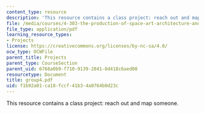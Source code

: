 ```yaml
---
content_type: resource
description: 'This resource contains a class project: reach out and map someone.'
file: /media/courses/4-303-the-production-of-space-art-architecture-and-urbanism-in-dialogue-fall-2006/f1b92a01ca18fccf41b34a0764b0d23c_group4.pdf
file_type: application/pdf
learning_resource_types:
- Projects
license: https://creativecommons.org/licenses/by-nc-sa/4.0/
ocw_type: OCWFile
parent_title: Projects
parent_type: CourseSection
parent_uid: 6768a0b9-f710-9139-2841-0d418c6aed08
resourcetype: Document
title: group4.pdf
uid: f1b92a01-ca18-fccf-41b3-4a0764b0d23c
---
```

This resource contains a class project: reach out and map someone.